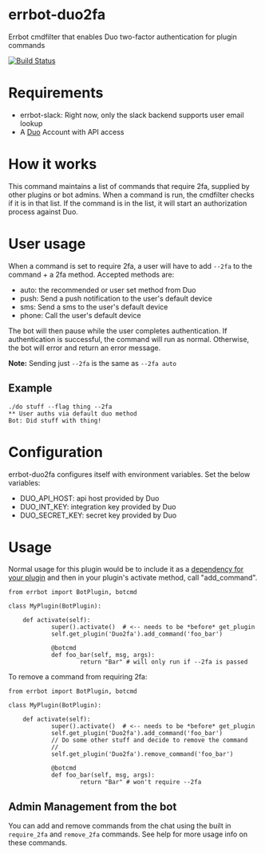 # errbot-duo2fa
Errbot cmdfilter that enables Duo two-factor authentication for plugin commands

[![Build Status](https://travis-ci.org/andrewthetechie/errbot-duo2fa.svg?branch=master)](https://travis-ci.org/andrewthetechie/errbot-duo2fa)

# Requirements

- errbot-slack: Right now, only the slack backend supports user email lookup
- A [Duo](https://duo.com/) Account with API access

# How it works

This command maintains a list of commands that require 2fa, supplied by other plugins or bot admins. When a command is run, the cmdfilter checks if it is in that list. If the command is in the list, it will start an authorization process against Duo.

# User usage

When a command is set to require 2fa, a user will have to add `--2fa` to the command + a 2fa method. Accepted methods are:

- auto: the recommended or user set method from Duo
- push: Send a push notification to the user's default device
- sms: Send a sms to the user's default device
- phone: Call the user's default device

The bot will then pause while the user completes authentication. If authentication is successful, the command will run as normal. Otherwise, the bot will error and return an error message.

**Note:** Sending just `--2fa` is the same as `--2fa auto`

## Example

	./do stuff --flag thing --2fa
	** User auths via default duo method
	Bot: Did stuff with thing!

# Configuration

errbot-duo2fa configures itself with environment variables. Set the below variables:

- DUO_API_HOST: api host provided by Duo
- DUO_INT_KEY: integration key provided by Duo
- DUO_SECRET_KEY: secret key provided by Duo

# Usage

Normal usage for this plugin would be to include it as a [dependency for your plugin](http://errbot.io/en/latest/user_guide/plugin_development/dependencies.html#declaring-dependencies) and then in your plugin's activate method, call "add_command".


    from errbot import BotPlugin, botcmd

    class MyPlugin(BotPlugin):

        def activate(self):
                super().activate()  # <-- needs to be *before* get_plugin
                self.get_plugin('Duo2fa').add_command('foo_bar')

                @botcmd
                def foo_bar(self, msg, args):
                        return "Bar" # will only run if --2fa is passed

To remove a command from requiring 2fa:

    from errbot import BotPlugin, botcmd

    class MyPlugin(BotPlugin):

        def activate(self):
                super().activate()  # <-- needs to be *before* get_plugin
				self.get_plugin('Duo2fa').add_command('foo_bar')
				// Do some other stuff and decide to remove the command
				//
                self.get_plugin('Duo2fa').remove_command('foo_bar')

                @botcmd
                def foo_bar(self, msg, args):
                        return "Bar" # won't require --2fa

## Admin Management from the bot

You can add and remove commands from the chat using the built in `require_2fa` and `remove_2fa` commands. See help for more usage info on these commands.
